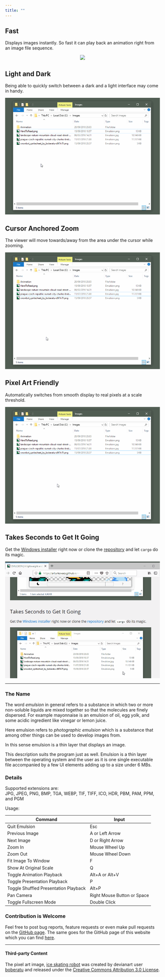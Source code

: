 ```yaml
---
title: ""
---
```


## Fast

Displays images instantly. So fast it can play back an animation right from an image file sequence.

<p align="center">
  <img src="gif/animation.gif">
</p>

## Light and Dark

Being able to quickly switch between a dark and a light interface may come in handy.

<p align="center">
  <img src="gif/light-dark.gif">
</p>

## Cursor Anchored Zoom

The viewer will move towards/away from the area under the cursor while zooming.

<p align="center">
  <img src="gif/zoom.gif">
</p>

## Pixel Art Friendly

Automatically switches from smooth display to real pixels at a scale threshold.

<p align="center">
  <img src="gif/pixel-art.gif">
</p>

## Takes Seconds to Get It Going

Get the [Windows installer](#installer-link) right now or clone the [repository](https://github.com/ArturKovacs/emulsion) and let `cargo` do its magic.

<p align="center">
  <img src="gif/install.gif">
</p>

--------

### The Name

The word _emulsion_ in general refers to a substance in which two or more non-soluble liquids are mixed together so that the molecules are finely dispersed. For example mayonnaise is an emulsion of oil, egg yolk, and some acidic ingredient like vinegar or lemon juice.

Here emulsion refers to _photographic emulsion_ which is a substance that among other things can be used to develop images from.

In this sense emulsion is a thin layer that displays an image.

This description suits the program just as well. Emulsion is a thin layer between the operating system and the user as it is one single executable file accompanied by a few UI elements adding up to a size under 6 MBs.

### Details

Supported extensions are:<br/>
JPG, JPEG, PNG, BMP, TGA, WEBP, TIF, TIFF, ICO, HDR, PBM, PAM, PPM, and PGM

Usage:

| Command                               | Input                        |
| ------------------------------------- | ---------------------------- |
| Quit Emulsion                         | Esc                          |
| Previous Image                        | A or Left Arrow              |
| Next Image                            | D or Right Arrow             |
| Zoom In                               | Mouse Wheel Up               |
| Zoom Out                              | Mouse Wheel Down             |
| Fit Image To Window                   | F                            |
| Show At Original Scale                | Q                            |
| Toggle Animation Playback             | Alt+A or Alt+V               |
| Toggle Presentation Playback          | P                            |
| Toggle Shuffled Presentation Playback | Alt+P                        |
| Pan Camera                            | Right Mouse Button or Space  |
| Toggle Fullscreen Mode                | Double Click                 |


### Contribution is Welcome

Feel free to post bug reports, feature requests or even make pull requests on the [GitHub page](https://github.com/ArturKovacs/emulsion). The same goes for the GitHub page of this website which you can find [here](https://github.com/ArturKovacs/emulsion-website).

--------

#### Third-party Content

The pixel art image, [ice skating robot](https://www.deviantart.com/boberatu/art/Snowbot-Spritesheet-579824187) was created by devianart user [boberatu](https://www.deviantart.com/boberatu) and released under the [Creative Commons Attribution 3.0 License](http://creativecommons.org/licenses/by/3.0/).


